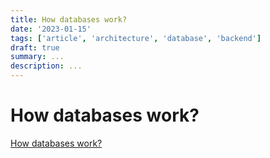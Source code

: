 ```yaml
---
title: How databases work?
date: '2023-01-15'
tags: ['article', 'architecture', 'database', 'backend']
draft: true
summary: ...
description: ...
---
```


# How databases work?

 [How databases work?](https://cstack.github.io/db_tutorial/)